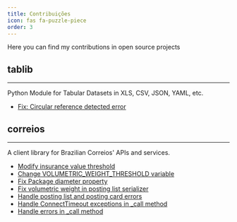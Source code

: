 ```yaml
---
title: Contribuições
icon: fas fa-puzzle-piece
order: 3
---
```



Here you can find my contributions in open source projects

## tablib
---
Python Module for Tabular Datasets in XLS, CSV, JSON, YAML, etc.
* [Fix: Circular reference detected error](https://github.com/jazzband/tablib/pull/332)

## correios
---
A client library for Brazilian Correios' APIs and services.
* [Modify insurance value threshold](https://github.com/olist/correios/pull/126)
* [Change VOLUMETRIC_WEIGHT_THRESHOLD variable](https://github.com/olist/correios/pull/125)
* [Fix Package diameter property](https://github.com/olist/correios/pull/118)
* [Fix volumetric weight in posting list serializer](https://github.com/olist/correios/pull/117)
* [Handle posting list and posting card errors](https://github.com/olist/correios/pull/116)
* [Handle ConnectTimeout exceptions in _call method](https://github.com/olist/correios/pull/115)
* [Handle errors in _call method](https://github.com/olist/correios/pull/114)
